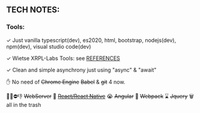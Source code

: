 
## TECH NOTES:


### Tools:

 ✓ Just vanilla typescript(dev), es2020, html, bootstrap, nodejs(dev), npm(dev), visual studio code(dev)<br/>

 ✓ Wietse XRPL-Labs Tools: see [REFERENCES](https://github.com/f1f47a23/AWESOME/blob/main/README.md)<br/>

 ✓ Clean and simple asynchrony just using "async" & "await" <br/>

 ✋ No need of ~~Chrome Engine~~  ~~Babel~~ & ~~git~~ 4 now.<br/>

 🚫❌⛔👎 ~~WebServer~~   💩 [~~React/React Native~~](reactjs-idea.md)   😭 ~~Angular~~   🦴  ~~Webpack~~   ⌛ ~~Jquery~~ 🗑️ all in the trash<br/>
 
 
 


